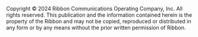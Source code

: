 Copyright © 2024 Ribbon Communications Operating Company, Inc. All rights
reserved. This publication and the information contained herein is the property of the Ribbon and may not be copied, reproduced or distributed in any form or by any means without the prior written permission of Ribbon.
